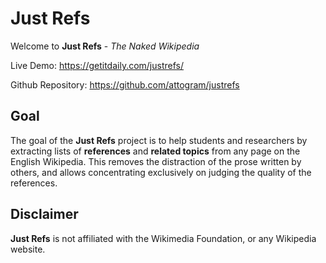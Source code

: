 # Just Refs

Welcome to **Just Refs** - _The Naked Wikipedia_

Live Demo: <https://getitdaily.com/justrefs/>

Github Repository: <https://github.com/attogram/justrefs>

## Goal

The goal of the **Just Refs** project is to help students and researchers
by extracting lists of **references** and **related topics** from any
page on the English Wikipedia.  This removes the distraction of
the prose written by others, and allows concentrating
exclusively on judging the quality of the references.

## Disclaimer

**Just Refs** is not affiliated with the Wikimedia Foundation, or any Wikipedia website.
